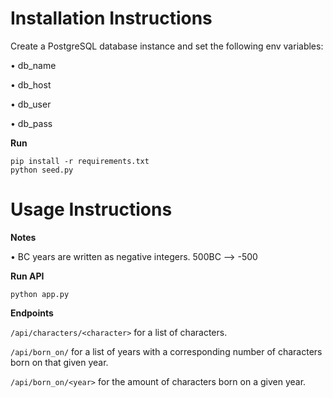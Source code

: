 # Installation Instructions
Create a PostgreSQL database instance and set the following env variables:

  • db_name

  • db_host

  • db_user

  • db_pass

**Run**

```
pip install -r requirements.txt
python seed.py
```

# Usage Instructions

**Notes**

  • BC years are written as negative integers. 500BC —> -500

**Run API**

```
python app.py
```

**Endpoints**

`/api/characters/<character>` for a list of characters.

`/api/born_on/` for a list of years with a corresponding number of characters born on that given year.

`/api/born_on/<year>` for the amount of characters born on a given year.
